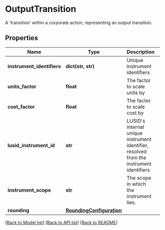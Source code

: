 # OutputTransition

A 'transition' within a corporate action, representing an output transition.

## Properties
Name | Type | Description | Notes
------------ | ------------- | ------------- | -------------
**instrument_identifiers** | **dict(str, str)** | Unique instrument identifiers | 
**units_factor** | **float** | The factor to scale units by | 
**cost_factor** | **float** | The factor to scale cost by | 
**lusid_instrument_id** | **str** | LUSID&#39;s internal unique instrument identifier, resolved from the instrument identifiers | [optional] [readonly] 
**instrument_scope** | **str** | The scope in which the instrument lies. | [optional] [readonly] 
**rounding** | [**RoundingConfiguration**](RoundingConfiguration.md) |  | [optional] 

[[Back to Model list]](../README.md#documentation-for-models) [[Back to API list]](../README.md#documentation-for-api-endpoints) [[Back to README]](../README.md)


